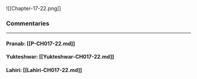 ![[Chapter-17-22.png]]

### Commentaries

---

#### Pranab: [[P-CH017-22.md]]

#### Yukteshwar: [[Yukteshwar-CH017-22.md]]

#### Lahiri: [[Lahiri-CH017-22.md]]
